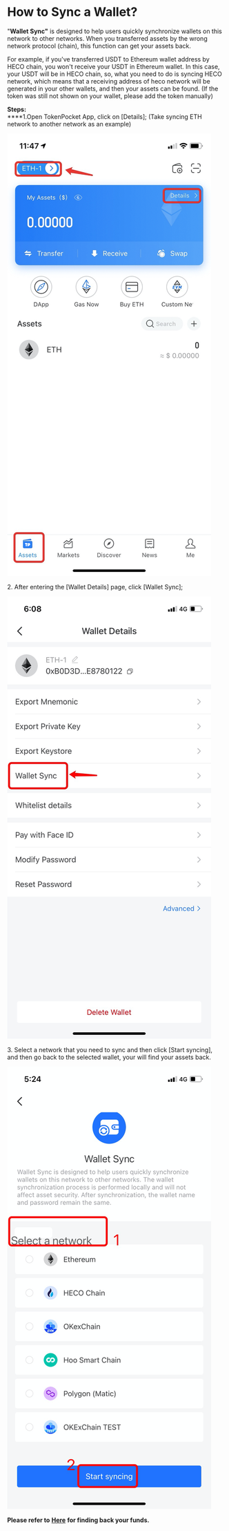 # How to Sync a Wallet?

"**Wallet Sync"** is designed to help users quickly synchronize wallets on this network to other networks. When you transferred assets by the wrong network protocol (chain), this function can get your assets back.&#x20;

For example, if you've transferred USDT to Ethereum wallet address by HECO chain, you won't receive your USDT in Ethereum wallet. In this case, your USDT will be in HECO chain, so, what you need to do is syncing HECO network, which means that a receiving address of heco network will be generated in your other wallets, and then your assets can be found. (If the token was still not shown on your wallet, please add the token manually)

**Steps:**\
****1.Open TokenPocket App, click on \[Details]; (Take syncing ETH network to another network as an example)

![](<../.gitbook/assets/1 (14) (1) (2).png>)

2\. After entering the \[Wallet Details] page, click \[Wallet Sync];

![](../.gitbook/assets/tong-bu-2.jpg)

3\. Select a network that you need to sync and then click \[Start syncing], and then go back to the selected wallet, your will find your assets back.&#x20;

![](<../.gitbook/assets/guan-li-5 (1).png>)



**Please refer to** [**Here**](https://tp-lab.tokenpocket.pro/AssetsFind/index.html?locale=en#/) **for finding back your funds.**
